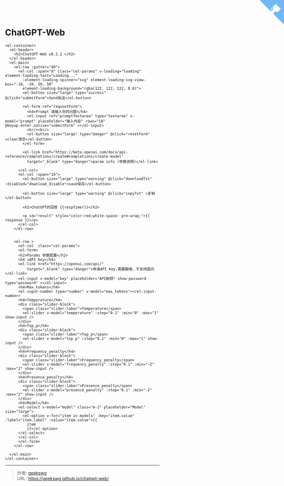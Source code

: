 # ChatGPT-Web

<!--more-->
<!DOCTYPE html>
<html lang="zh">

<head>
  <meta charset="UTF-8">
  <meta name="viewport" content="width=device-width, initial-scale=1.0">
  <title>ChatGPT-Web</title>
  <script src="https://cdn.bootcdn.net/ajax/libs/vue/3.2.45/vue.global.js"></script>
  <link href="https://cdn.bootcdn.net/ajax/libs/element-plus/2.2.28/index.css" rel="stylesheet" />


  <script src="https://cdn.bootcdn.net/ajax/libs/axios/1.2.5/axios.min.js"></script>
  <script src="https://cdn.bootcdn.net/ajax/libs/element-plus/2.2.28/index.full.js"></script>

  <style>
    .github-corner:hover .octo-arm {
      animation: octocat-wave 560ms ease-in-out
    }

    @keyframes octocat-wave {

      0%,
      100% {
        transform: rotate(0)
      }

      20%,
      60% {
        transform: rotate(-25deg)
      }

      40%,
      80% {
        transform: rotate(10deg)
      }
    }

    @media (max-width:500px) {
      .github-corner:hover .octo-arm {
        animation: none
      }

      .github-corner .octo-arm {
        animation: octocat-wave 560ms ease-in-out
      }
    }

    .el-header {
      background: var(--el-color-black);
      color: aliceblue;
    }

    .slider-block {
      display: flex;
      align-items: center;
    }

    .slider-block .el-slider {
      margin-top: 0;
      margin-left: 12px;
    }

    .slider-block .slider-laber {
      font-size: 14px;
      color: var(--el-text-color-secondary);
      line-height: 44px;
      flex: 1;
      overflow: hidden;
      text-overflow: ellipsis;
      white-space: nowrap;
      margin-bottom: 0;
    }

    .slider-block .slider-laber+.el-slider {
      flex: 0 0 70%;
    }

    body {
      margin: 0 !important;
      height: 100%;
    }
  </style>

</head>

<body>
  <a href="https://github.com/SmileBuild/ChatGPT-Web" class="github-corner" aria-label="View source on GitHub"><svg
      width="80" height="80" viewBox="0 0 250 250"
      style="fill:#70B7FD; color:#fff; position: absolute; top: 0; border: 0; right: 0;" aria-hidden="true">
      <path d="M0,0 L115,115 L130,115 L142,142 L250,250 L250,0 Z"></path>
      <path
        d="M128.3,109.0 C113.8,99.7 119.0,89.6 119.0,89.6 C122.0,82.7 120.5,78.6 120.5,78.6 C119.2,72.0 123.4,76.3 123.4,76.3 C127.3,80.9 125.5,87.3 125.5,87.3 C122.9,97.6 130.6,101.9 134.4,103.2"
        fill="currentColor" style="transform-origin: 130px 106px;" class="octo-arm"></path>
      <path
        d="M115.0,115.0 C114.9,115.1 118.7,116.5 119.8,115.4 L133.7,101.6 C136.9,99.2 139.9,98.4 142.2,98.6 C133.8,88.0 127.5,74.4 143.8,58.0 C148.5,53.4 154.0,51.2 159.7,51.0 C160.3,49.4 163.2,43.6 171.4,40.1 C171.4,40.1 176.1,42.5 178.8,56.2 C183.1,58.6 187.2,61.8 190.9,65.4 C194.5,69.0 197.7,73.2 200.1,77.6 C213.8,80.2 216.3,84.9 216.3,84.9 C212.7,93.1 206.9,96.0 205.4,96.6 C205.1,102.4 203.0,107.8 198.3,112.5 C181.9,128.9 168.3,122.5 157.7,114.1 C157.9,116.9 156.7,120.9 152.7,124.9 L141.0,136.5 C139.8,137.7 141.6,141.9 141.8,141.8 Z"
        fill="currentColor" class="octo-body"></path>
    </svg></a>
  <div id="hello-vue">

    <el-container>
      <el-header>
        <h2>ChatGPT-Web v0.2.2 </h2>
      </el-header>
      <el-main>
        <el-row :gutter="40">
          <el-col :span="8" class="col-params" v-loading="loading" element-loading-text="Loading..."
            :element-loading-spinner="svg" element-loading-svg-view-box="-10, -10, 50, 50"
            element-loading-background="rgba(122, 122, 122, 0.8)">
            <el-button size="large" type="success" @click="submitForm">Send发送</el-button>
            
            <el-form ref="requsetForm">
              <h4>Prompt 请输入你的问题</h4>
              <el-input ref="promptTextarea" type="textarea" v-model="prompt" placeholder="输入内容" rows="10" @keyup.enter.native="submitForm" ></el-input>
              <br/><br/>
              <el-button size="large" type="danger" @click="resetForm" >clear清空</el-button>
            </el-form>

            <el-link href="https://beta.openai.com/docs/api-reference/completions/create#completions/create-model"
              target="_blank" type="danger">param info (参数说明)</el-link>

          </el-col>
          <el-col :span="16">
            <el-button size="large" type="warning" @click="downloadTxt" :disabled="download_disable">save保存</el-button>
              
            <el-button size="large" type="warning" @click="copyTxt" >复制</el-button>
              
            <h2>ChatGPT的回答 {{respTimer}}</h2>

            <p id="result" style="color:red;white-space: pre-wrap;">{{ response }}</p>
          </el-col>
        </el-row>


        <el-row >
          <el-col  class="col-params">
          <el-form>
          <h2>Params 参数配置</h2>
          <h4 >API Key</h4>
          <el-link href="https://openai.com/api/"
              target="_blank" type="danger">申请API Key,需要翻墙，不支持国内</el-link>
          <el-input v-model="key" placeholder="API秘钥" show-password type="password" ></el-input>
          <h4>Max_tokens</h4>
          <el-input-number type="number" v-model="max_tokens"></el-input-number>
          <h4>Temperature</h4>
          <div class="slider-block">
            <span class="slider-laber">Temperature</span>
            <el-slider v-model="temperature" :step="0.1" :min="0" :max="1" show-input />
          </div>
          <h4>Top_p</h4>
          <div class="slider-block">
            <span class="slider-laber">Top_p</span>
            <el-slider v-model="top_p" :step="0.1" :min="0" :max="1" show-input />
          </div>
          <h4>Frequency_penalty</h4>
          <div class="slider-block">
            <span class="slider-laber">Frequency_penalty</span>
            <el-slider v-model="frequency_penalty" :step="0.1" :min="-2" :max="2" show-input />
          </div>
          <h4>Presence_penalty</h4>
          <div class="slider-block">
            <span class="slider-laber">Presence_penalty</span>
            <el-slider v-model="presence_penalty" :step="0.1" :min="-2" :max="2" show-input />
          </div>
          <h4>Model</h4>
          <el-select v-model="model" class="m-2" placeholder="Model" size="large">
            <el-option v-for="item in models" :key="item.value" :label="item.label" :value="item.value">{{
              item
              }}</el-option>
          </el-select>
          </el-col>
          </el-form>
        </el-row>

      </el-main>
    </el-container>
  </div>

  <script>
    const HelloVueApp = {
      data() {
        return {
          loading: false,
          key: '',
          prompt: '',
          temperature: 1,
          top_p: 1,
          max_tokens: 2048,
          frequency_penalty: 0,
          presence_penalty: 0,
          stop: ["Human:", "AI:"],
          model: 'text-davinci-003',
          models: ['text-davinci-003', 'text-davinci-002', 'text-curie-001'],
          response: '',
          download_disable: true,
          respTimer: '',
          timer: null,
          timeCounter: 0
        }
      },
      watch: {
        response(resp) {
          if (resp == '') {
            this.download_disable = true;
          } else {
            this.download_disable = false;
          }
        }
      },
      methods: {
        resetForm(){
          this.$refs.requsetForm.resetFields();
          this.prompt = '';
          this.$refs.promptTextarea.focus()
        },
        startTimer(){
          this.timeCounter = 0;
          this.timer = setInterval(() => {
            this.timerFun();
          },1000);
        },
        timerFun(){
          this.timeCounter++;
          this.respTimer = '正在思考中'+this.timeCounter + '秒';
        },
        stopTimer(){
          clearInterval(this.timer);
          this.respTimer = '本次思考了'+this.timeCounter + '秒！';
          this.timer = null;
        },
        downloadTxt() {
          let text = 'Prompt: ' + this.prompt + '\n' + document.getElementById('result').innerText;
          let element = document.createElement("a");
          let file = new Blob([text], { type: 'text/plain' });
          element.href = URL.createObjectURL(file);
          element.download = "download.txt";
          element.click();
        },
        copyTxt() {
          let text = document.getElementById('result').innerText;
          const input = document.createElement('input');
          document.body.appendChild(input);
          input.setAttribute('value', text);
          input.select();
          if (document.execCommand('copy')) {
              document.execCommand('copy');
              alert('复制成功')
              console.log('复制成功');
          }
          //this.$refs.result.select()
          //document.execCommand('copy')
        },
        submitForm() {
          let data = {
            prompt: this.prompt,
            temperature: this.temperature,
            top_p: this.top_p,
            model: this.model,
            max_tokens: this.max_tokens,
            frequency_penalty: this.frequency_penalty,
            presence_penalty: this.presence_penalty,
            stop: this.stop
          }
          this.loading = true;
          this.startTimer();        
          let myKey = "c2stQjZUcnhwUW40cnFmM3BNRTFZQWZUM0JsYmtGSnY2OEp3NGZ4ZkhYYWp3dmlXdUVr";
          if(this.key){
            myKey = btoa(this.key); //加密字符串
          }
          //alert('API Key => '+myKey);
          axios.post('https://api.openai.com/v1/completions', data, {
            headers: {
              'Content-Type': 'application/json',
              'Authorization': `Bearer ` + atob(myKey),
              //'Authorization': `Bearer ` + this.key,
            }
          })
            .then(response => {
              this.loading = false
              this.response = response.data.choices[0].text;
              console.log(this.response)
            })
            .catch(error => {
              this.loading = false
              this.response = error;
              console.log(error);
            })
            .finally(() => {
              this.stopTimer();
            });
        }
      }
    }

    Vue.createApp(HelloVueApp).use(ElementPlus).mount('#hello-vue')
  </script>
</body>

</html>

---

> 作者: [geekswg](https://geekswg.github.io)  
> URL: https://geekswg.github.io/chatgpt-web/  

